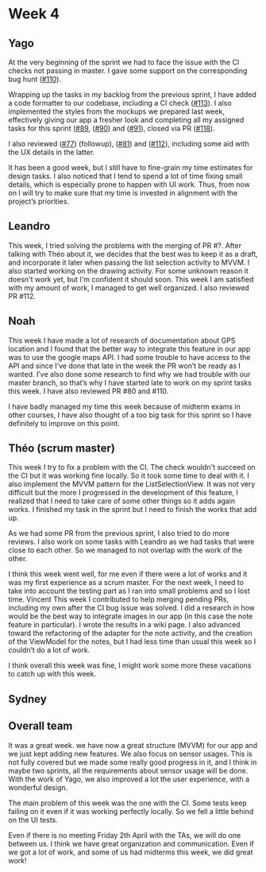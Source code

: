 # Week 4

## Yago

At the very beginning of the sprint we had to face the issue with the CI checks not passing in master. I gave some support on the corresponding bug hunt ([#110](https://github.com/steroid-team/app/issues/110)).

Wrapping up the tasks in my backlog from the previous sprint, I have added a code formatter to our codebase, including a CI check ([#113](https://github.com/steroid-team/app/issues/113)). I also implemented the styles from the mockups we prepared last week, effectively giving our app a fresher look and completing all my assigned tasks for this sprint ([#89](https://github.com/steroid-team/app/issues/89), ([#90](https://github.com/steroid-team/app/issues/90)) and ([#91](https://github.com/steroid-team/app/issues/91)), closed via PR ([#118](https://github.com/steroid-team/app/issues/118)).

I also reviewed ([#77](https://github.com/steroid-team/app/issues/77)) (followup), ([#81](https://github.com/steroid-team/app/issues/81)) and ([#112](https://github.com/steroid-team/app/issues/112)), including some aid with the UX details in the latter.

It has been a good week, but I still have to fine-grain my time estimates for design tasks. I also noticed that I tend to spend a lot of time fixing small details, which is especially prone to happen with UI work. Thus, from now on I will try to make sure that my time is invested in alignment with the project’s priorities.
## Leandro
This week, I tried solving the problems with the merging of PR #?. After talking with Théo about it, we decides that the best was to keep it as a draft, and incorporate it later when passing the list selection activity to MVVM. I also started working on the drawing activity. For some unknown reason it doesn't work yet, but I'm confident it should soon. This week I am satisfied with my amount of work, I managed to get well organized.
I also reviewed PR #112.

## Noah

This week I have made a lot of research of documentation about GPS location and I found that the better way to integrate this feature in our app was to use the google maps API. I had some trouble to have access to the API and since I’ve done that late in the week the PR won’t be ready as I wanted. I’ve also done some research to find why we had trouble with our master branch, so that’s why I have started late to work on my sprint tasks this week. I have also reviewed PR  #80 and #110. 

I have badly managed my time this week because of midterm exams in other courses, I have also thought of a too big task for this sprint so I have definitely to improve on this point. 

## Théo (scrum master)

This week I try to fix a problem with the CI. The check wouldn't succeed on the CI but it was working fine locally. So it took some time to deal with it. I also implement the MVVM pattern for the ListSelectionView. It was not very difficult but the more I progressed in the development of this feature, I realized that I need to take care of some other things so it adds again works. I finished my task in the sprint but I need to finish the works that add up.

As we had some PR from the previous sprint, I also tried to do more reviews. I also work on some tasks with Leandro as we had tasks that were close to each other. So we managed to not overlap with the work of the other.

I think this week went well, for me even if there were a lot of works and it was my first experience as a scrum master. For the next week, I need to take into account the testing part as I ran into small problems and so I lost time.
Vincent
This week I contributed to help merging pending PRs, including my own after the CI bug issue was solved. I did a research in how would be the best way to integrate images in our app (in this case the note feature in particular). I wrote the results in a wiki page. I also advanced toward the refactoring of the adapter for the note activity, and the creation of the ViewModel for the notes, but I had less time than usual this week so I couldn’t do a lot of work.

I think overall this week was fine, I might work some more these vacations to catch up with this week.

## Sydney

## Overall team

It was a great week. we have now a great structure (MVVM) for our app and we just kept adding new features. We also focus on sensor usages. This is not fully covered but we made some really good progress in it, and I think in maybe two sprints, all the requirements about sensor usage will be done. With the work of Yago, we also improved a lot the user experience, with a wonderful design.

The main problem of this week was the one with the CI. Some tests keep failing on it even if it was working perfectly locally. So we fell a little behind on the UI tests.

Even if there is no meeting Friday 2th April with the TAs, we will do one between us. I think we have great organization and communication.
Even if we got a lot of work, and some of us had midterms this week, we did great work!